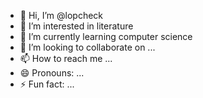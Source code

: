 - 👋 Hi, I’m @lopcheck
- 👀 I’m interested in literature
- 🌱 I’m currently learning computer science
- 💞️ I’m looking to collaborate on ...
- 📫 How to reach me ...
- 😄 Pronouns: ...
- ⚡ Fun fact: ...

<!---
lopcheck/lopcheck is a ✨ special ✨ repository because its `README.md` (this file) appears on your GitHub profile.
You can click the Preview link to take a look at your changes.
--->
